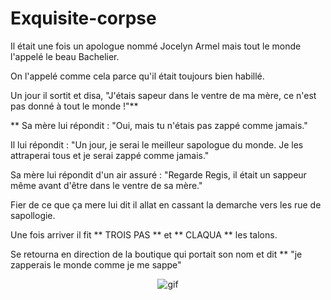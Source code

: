 # Exquisite-corpse

Il était une fois un apologue nommé Jocelyn Armel mais tout le monde l'appelé le beau Bachelier.

On l'appelé comme cela parce qu'il était toujours bien habillé.

Un jour il sortit et disa, "J'étais sapeur dans le ventre de ma mère, ce n'est pas donné à tout le monde !"**

** Sa mère lui répondit : "Oui, mais tu n'étais pas zappé comme jamais."

Il lui répondit : "Un jour, je serai le meilleur sapologue du monde. Je les attraperai tous et je serai zappé comme jamais."

Sa mère lui répondit d'un air assuré : "Regarde Regis, il était un sappeur même avant d'être dans le ventre de sa mère."

Fier de ce que ça mere lui dit il allat en cassant la demarche vers les rue de sapollogie.

Une fois arriver il fit ** TROIS PAS ** et ** CLAQUA ** les talons.

Se retourna en direction de la boutique qui portait son nom et dit ** "je zapperais le monde comme je me sappe"




<div align="center">
<img href="https://tenor.com/fr/view/bachelor-loris-sapologie-betise-gif-23843082" alt="gif">
</div>
